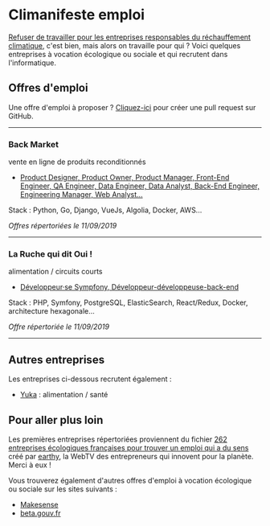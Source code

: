 # Climanifeste emploi

[Refuser de travailler pour les entreprises responsables du réchauffement climatique](https://www.climanifeste.net), c'est bien, mais alors on travaille pour qui ? Voici quelques entreprises à vocation écologique ou sociale et qui recrutent dans l'informatique.

## Offres d'emploi

Une offre d'emploi à proposer ? [Cliquez-ici](https://github.com/climanifeste/emploi/edit/master/README.md) pour créer une pull request sur GitHub. 

---
### Back Market
vente en ligne de produits reconditionnés


* [Product Designer, Product Owner, Product Manager, Front-End Engineer, QA Engineer, Data Engineer, Data Analyst, Back-End Engineer, Engineering Manager, Web Analyst...](https://jobs.backmarket.fr/departments/tech-product) 

Stack : Python, Go, Django, VueJs, Algolia, Docker, AWS...

*Offres répertoriées le 11/09/2019*

---

### La Ruche qui dit Oui !
alimentation / circuits courts

* [Développeur·se Sympfony, Développeur-développeuse-back-end](https://la-ruche-qui-dit-oui.welcomekit.co/departments/tech) 

Stack : PHP, Symfony, PostgreSQL, ElasticSearch, React/Redux, Docker, architecture hexagonale...

*Offre répertoriée le 11/09/2019*

---

## Autres entreprises

Les entreprises ci-dessous recrutent également :

* [Yuka](https://www.welcometothejungle.co/fr/companies/yuka) : alimentation / santé 
 

## Pour aller plus loin

Les premières entreprises répertoriées proviennent du fichier [262 entreprises écologiques françaises pour trouver un emploi qui a du sens](https://www.earthy.fr/blog/262-entreprises-ecologiques-francaises-pour-trouver-un-emploi-qui-a-du-sens) créé par [earthy](https://www.earthy.fr/), la WebTV des entrepreneurs qui innovent pour la planète. Merci à eux !

Vous trouverez également d'autres offres d'emploi à vocation écologique ou sociale sur les sites suivants :

* [Makesense](https://jobs.makesense.org/)
* [beta.gouv.fr](https://beta.gouv.fr/recrutement/)

